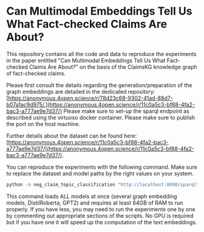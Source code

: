 # Can Multimodal Embeddings Tell Us What Fact-checked Claims Are About?
This repository contains all the code and data to reproduce the experiments in the paper entitled "Can Multimodal Embeddings Tell Us What Fact-checked Claims Are About?" on the basis of the ClaimsKG knowledge graph of fact-checked claims. 

Please first consult the details regarding the generation/preparation of the graph embeddings are detailed in the dedicated repository: [https://anonymous.4open.science/r/78d23c68-9302-41ad-88d7-b07a1ac9d975/.](https://anonymous.4open.science/r/11c0a5c3-bf88-4fa2-bac3-a777ae9e7d37/)
Please make sure to set-up the sparql endpoint as described using the virtuoso docker container. Please make sure to publish the port on the host machine. 

Further details about the dataset can be found here: [https://anonymous.4open.science/r/11c0a5c3-bf88-4fa2-bac3-a777ae9e7d37/](https://anonymous.4open.science/r/11c0a5c3-bf88-4fa2-bac3-a777ae9e7d37/).

You can reproduce the experiments with the following command. Make sure to replace the dataset and model paths by 
the right values on your system. 

```bash
python -m neg_claim_topic_classification "http://localhost:8890/sparql" data/gold_updated.csv /path/to/kbc/datasets /path/to/kbc/models
```

This command loads ALL models at once (several graph embedding models, DistilRoberta, GPT2) and requires at least 64GB
of RAM to run properly. If you have less, you may need to run the experiments one by one by commenting out 
appropriate sections of the scripts. No GPU is required but if you have one it will speed up the computation of the text 
embeddings. 












